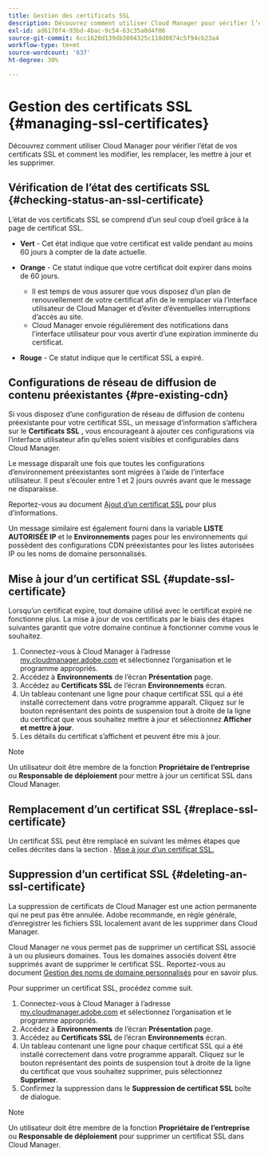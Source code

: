 ```yaml
---
title: Gestion des certificats SSL
description: Découvrez comment utiliser Cloud Manager pour vérifier l’état de vos certificats SSL et comment les modifier, les remplacer, les mettre à jour et les supprimer.
exl-id: ad6170f4-93bd-4bac-9c54-63c35a0d4f06
source-git-commit: 6cc1620d139db3804325c118d0874c5f94cb23a4
workflow-type: tm+mt
source-wordcount: '637'
ht-degree: 30%

---
```


# Gestion des certificats SSL {#managing-ssl-certificates}

Découvrez comment utiliser Cloud Manager pour vérifier l’état de vos certificats SSL et comment les modifier, les remplacer, les mettre à jour et les supprimer.

## Vérification de l’état des certificats SSL {#checking-status-an-ssl-certificate}

L’état de vos certificats SSL se comprend d’un seul coup d’oeil grâce à la page de certificat SSL.

* **Vert** - Cet état indique que votre certificat est valide pendant au moins 60 jours à compter de la date actuelle.

* **Orange** - Ce statut indique que votre certificat doit expirer dans moins de 60 jours.
   * Il est temps de vous assurer que vous disposez d’un plan de renouvellement de votre certificat afin de le remplacer via l’interface utilisateur de Cloud Manager et d’éviter d’éventuelles interruptions d’accès au site.
   * Cloud Manager envoie régulièrement des notifications dans l’interface utilisateur pour vous avertir d’une expiration imminente du certificat.

* **Rouge** - Ce statut indique que le certificat SSL a expiré.

## Configurations de réseau de diffusion de contenu préexistantes {#pre-existing-cdn}

Si vous disposez d’une configuration de réseau de diffusion de contenu préexistante pour votre certificat SSL, un message d’information s’affichera sur le **Certificats SSL** , vous encourageant à ajouter ces configurations via l’interface utilisateur afin qu’elles soient visibles et configurables dans Cloud Manager.

Le message disparaît une fois que toutes les configurations d’environnement préexistantes sont migrées à l’aide de l’interface utilisateur. Il peut s’écouler entre 1 et 2 jours ouvrés avant que le message ne disparaisse.

Reportez-vous au document [Ajout d’un certificat SSL](/help/implementing/cloud-manager/managing-ssl-certifications/add-ssl-certificate.md) pour plus d’informations.

Un message similaire est également fourni dans la variable **LISTE AUTORISÉE IP** et le **Environnements** pages pour les environnements qui possèdent des configurations CDN préexistantes pour les listes autorisées IP ou les noms de domaine personnalisés.

## Mise à jour d’un certificat SSL {#update-ssl-certificate}

Lorsqu’un certificat expire, tout domaine utilisé avec le certificat expiré ne fonctionne plus. La mise à jour de vos certificats par le biais des étapes suivantes garantit que votre domaine continue à fonctionner comme vous le souhaitez.

1. Connectez-vous à Cloud Manager à l’adresse [my.cloudmanager.adobe.com](https://my.cloudmanager.adobe.com/) et sélectionnez l’organisation et le programme appropriés.
1. Accédez à **Environnements** de l’écran **Présentation** page.
1. Accédez au **Certificats SSL** de l’écran **Environnements** écran.
1. Un tableau contenant une ligne pour chaque certificat SSL qui a été installé correctement dans votre programme apparaît. Cliquez sur le bouton représentant des points de suspension tout à droite de la ligne du certificat que vous souhaitez mettre à jour et sélectionnez **Afficher et mettre à jour**.
1. Les détails du certificat s’affichent et peuvent être mis à jour.

>[!NOTE]
>
>Un utilisateur doit être membre de la fonction **Propriétaire de l’entreprise** ou **Responsable de déploiement** pour mettre à jour un certificat SSL dans Cloud Manager.

## Remplacement d’un certificat SSL {#replace-ssl-certificate}

Un certificat SSL peut être remplacé en suivant les mêmes étapes que celles décrites dans la section . [Mise à jour d’un certificat SSL.](#update-ssl-certificate)

## Suppression d’un certificat SSL {#deleting-an-ssl-certificate}

La suppression de certificats de Cloud Manager est une action permanente qui ne peut pas être annulée. Adobe recommande, en règle générale, d’enregistrer les fichiers SSL localement avant de les supprimer dans Cloud Manager.

Cloud Manager ne vous permet pas de supprimer un certificat SSL associé à un ou plusieurs domaines. Tous les domaines associés doivent être supprimés avant de supprimer le certificat SSL. Reportez-vous au document [Gestion des noms de domaine personnalisés](/help/implementing/cloud-manager/custom-domain-names/managing-custom-domain-names.md) pour en savoir plus.

Pour supprimer un certificat SSL, procédez comme suit.

1. Connectez-vous à Cloud Manager à l’adresse [my.cloudmanager.adobe.com](https://my.cloudmanager.adobe.com/) et sélectionnez l’organisation et le programme appropriés.
1. Accédez à **Environnements** de l’écran **Présentation** page.
1. Accédez au **Certificats SSL** de l’écran **Environnements** écran.
1. Un tableau contenant une ligne pour chaque certificat SSL qui a été installé correctement dans votre programme apparaît. Cliquez sur le bouton représentant des points de suspension tout à droite de la ligne du certificat que vous souhaitez supprimer, puis sélectionnez **Supprimer**.
1. Confirmez la suppression dans le **Suppression de certificat SSL** boîte de dialogue.

>[!NOTE]
>
>Un utilisateur doit être membre de la fonction **Propriétaire de l’entreprise** ou **Responsable de déploiement** pour supprimer un certificat SSL dans Cloud Manager.
